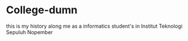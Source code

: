# College-dumn
this is my history along me as a informatics student's in Institut Teknologi Sepuluh Nopember

